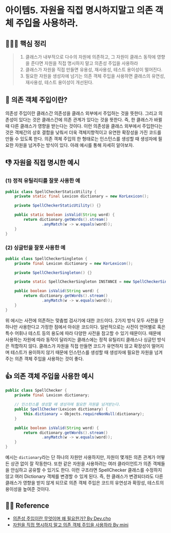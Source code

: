 # 아이템5. 자원을 직접 명시하지말고 의존 객체 주입을 사용하라.

## 🙆🏻‍♀️ 핵심 정리
> 1. 클래스가 내부적으로 다수의 자원에 의존하고, 그 자원이 클래스 동작에 영향을 준다면 자원을 직접 명시하지 말고 의존성 주입을 사용하라
> 2. 클래스가 자원을 직접 만들면 유용성, 재사용성, 테스트 용이성이 떨어진다. 
> 3. 필요한 자원을 생성자에 넘기는 의존 객체 주입을 사용하면 클래스의 유연성, 재사용성, 테스트 용이성이 개선된다.

## 🤔 의존 객체 주입이란?
의존성 주입이란 클래스간 의존성을 클래스 외부에서 주입하는 것을 뜻한다. 그리고 의존성이 있다는 것은 클래스간에 의존 관계가 있다는 것을 뜻한다. 즉, 한 클래스가 바뀔 때 다른 클래스가 영향을 받는다는 것이다. 이런 의존성을 클래스 외부에서 주입한다는 것은 객체간의 상호 결합을 낮춰서 더욱 객체지향적이고 유연한 확장성을 가진 코드를 만들 수 있도록 한다.
의존 객체 주입의 한 형태로는 인스턴스를 생성할 때 생성자에 필요한 자원을 넘겨주는 방식이 있다.
아래 예시를 통해 자세히 알아보자.

## 👎 자원을 직접 명시한 예시
### (1) 정적 유틸리티를 잘못 사용한 예
~~~java
public class SpellCheckerStaticUtility {
    private static final Lexicon dictionary = new KorLexicon();

    private SpellCheckerStaticUtility() {}

    public static boolean isValid(String word) {
        return dictionary.getWords().stream()
                .anyMatch(w -> w.equals(word));
    }
}
~~~

### (2) 싱글턴을 잘못 사용한 예
~~~java
public class SpellCheckerSingleton {
    private final Lexicon dictionary = new KorLexicon();

    private SpellCheckerSingleton() {}

    private static SpellCheckerSingleton INSTANCE = new SpellCheckerSingleton();

    public boolean isValid(String word) {
        return dictionary.getWords().stream()
                .anyMatch(w -> w.equals(word));
    }
}
~~~

위 에시는 사전에 의존하는 맞춤법 검사기에 대한 코드이다. 2가지 방식 모두 사전을 단 하나만 사용한다고 가정한 점에서 아쉬운 코드이다. 일반적으로는 사전이 언어별로 혹은 특수 어휘나 테스트 등의 용도에 따라 다양한 사전을 참고할 수 있기 때문이다. 때문에 사용하는 자원에 따라 동작이 달라지는 클래스에는 정적 유틸리티 클래스나 싱글턴 방식은 적합하지 않다.
클래스가 자원을 직접 만들면 코드가 유연하지 않고 확장성이 떨어지며 테스트가 용이하지 않기 때문에 인스턴스를 생성할 때 생성자에 필요한 자원을 넘겨주는 의존 객체 주입을 사용하는 것이 좋다.


## 👍 의존 객체 주입을 사용한 예시

~~~java
public class SpellChecker {
    private final Lexicon dictionary;

	// 인스턴스를 생성할 때 생성자에 필요한 자원을 넘겨받는다.
    public SpellChecker(Lexicon dictionary) {
        this.dictionary = Objects.requireNonNull(dictionary);
    }

    public boolean isValid(String word) {
        return dictionary.getWords().stream()
                .anyMatch(w -> w.equals(word));
    }
}
~~~

예시는 `dictionary`라는 단 하나의 자원만 사용하지만, 자원이 몇개든 의존 관계가 어떻든 상관 없이 잘 작동한다. 또한 같은 자원을 사용하려는 여러 클라이언트가 의존 객체들을 안심하고 공유할 수 있기도 한다. 이런 구조라면 SpellChecker 클래스를 수정하지 않고 여러 Dictionary 객체를 변경할 수 있게 된다. 즉, 한 클래스가 변경되더라도 다른 클래스가 영향을 받지 않게 되므로 의존 객체 주입은 코드의 유연성과 확장성, 테스트의 용이성을 높여준 것이다. 


## 👼🏻 Reference

- [의존성 주입이란 무엇이며 왜 필요한가? By Dev.cho](https://kotlinworld.com/64#%EC%A-%BC%EC%-E%--%EC%-D%B-%EB%-E%--%--%EB%AC%B-%EC%--%--%EC%-D%B-%EB%A-%B-%--%EC%--%-C%--%ED%--%--%EC%-A%--%ED%--%A-%EA%B-%-C%-F)
- [자원을 직접 명시하지 말고 의존 객체 주입을 사용하라 By mini](https://blog.riyenas.dev/effective_java_reusing_object/)
